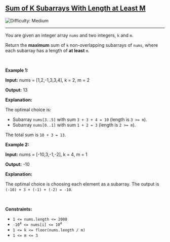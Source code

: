 <h2><a href="https://leetcode.com/problems/sum-of-k-subarrays-with-length-at-least-m">Sum of K Subarrays With Length at Least M</a></h2> <img src='https://img.shields.io/badge/Difficulty-Medium-orange' alt='Difficulty: Medium' /><hr><p>You are given an integer array <code>nums</code> and two integers, <code>k</code> and <code>m</code>.</p>

<p>Return the <strong>maximum</strong> sum of <code>k</code> non-overlapping <span data-keyword="subarray">subarrays</span> of <code>nums</code>, where each subarray has a length of <strong>at least</strong> <code>m</code>.</p>

<p>&nbsp;</p>
<p><strong class="example">Example 1:</strong></p>

<div class="example-block">
<p><strong>Input:</strong> <span class="example-io">nums = [1,2,-1,3,3,4], k = 2, m = 2</span></p>

<p><strong>Output:</strong> <span class="example-io">13</span></p>

<p><strong>Explanation:</strong></p>

<p>The optimal choice is:</p>

<ul>
	<li>Subarray <code>nums[3..5]</code> with sum <code>3 + 3 + 4 = 10</code> (length is <code>3 &gt;= m</code>).</li>
	<li>Subarray <code>nums[0..1]</code> with sum <code>1 + 2 = 3</code> (length is <code>2 &gt;= m</code>).</li>
</ul>

<p>The total sum is <code>10 + 3 = 13</code>.</p>
</div>

<p><strong class="example">Example 2:</strong></p>

<div class="example-block">
<p><strong>Input:</strong> <span class="example-io">nums = [-10,3,-1,-2], k = 4, m = 1</span></p>

<p><strong>Output:</strong> <span class="example-io">-10</span></p>

<p><strong>Explanation:</strong></p>

<p>The optimal choice is choosing each element as a subarray. The output is <code>(-10) + 3 + (-1) + (-2) = -10</code>.</p>
</div>

<p>&nbsp;</p>
<p><strong>Constraints:</strong></p>

<ul>
	<li><code>1 &lt;= nums.length &lt;= 2000</code></li>
	<li><code>-10<sup>4</sup> &lt;= nums[i] &lt;= 10<sup>4</sup></code></li>
	<li><code>1 &lt;= k &lt;= floor(nums.length / m)</code></li>
	<li><code>1 &lt;= m &lt;= 3</code></li>
</ul>
